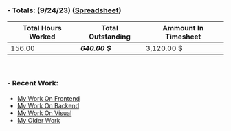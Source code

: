 ### **- Totals:** (9/24/23) ([Spreadsheet](https://docs.google.com/spreadsheets/d/1uebYlVa_uwc9yIZWAbd7_6AoYlfnznqHQuRlmyCJye4/view?usp=sharing))
Total Hours Worked | Total Outstanding | Ammount In Timesheet
 ---|---|---
 156.00 | ***640.00 $*** | 3,120.00 $

<br>

### **- Recent Work:**
- [My Work On Frontend](https://github.com/Purdue-Stairwell/frontend/commits?author=xM4ddy)
- [My Work On Backend](https://github.com/Purdue-Stairwell/backend/commits?author=xM4ddy)
- [My Work On Visual](https://github.com/Purdue-Stairwell/visual/commits?author=xM4ddy)
- [My Older Work](https://github.com/Navinate/stairwell-new/pull/8/commits)
